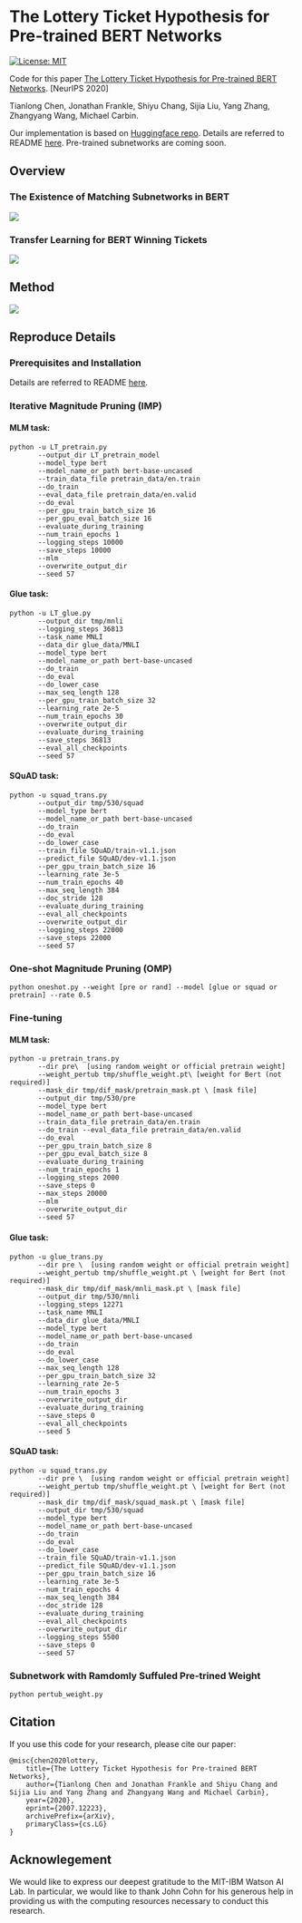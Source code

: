 # The Lottery Ticket Hypothesis for Pre-trained BERT Networks

[![License: MIT](https://img.shields.io/badge/License-MIT-green.svg)](https://opensource.org/licenses/MIT)

Code for this paper [The Lottery Ticket Hypothesis for Pre-trained BERT Networks](https://arxiv.org/abs/2007.12223). [NeurIPS 2020]

Tianlong Chen, Jonathan Frankle, Shiyu Chang, Sijia Liu, Yang Zhang, Zhangyang Wang, Michael Carbin.

Our implementation is based on [Huggingface repo](https://github.com/huggingface/transformers). Details are referred to README [here](https://github.com/TAMU-VITA/BERT-Tickets/blob/master/transformers-master/README.md). Pre-trained subnetworks are coming soon.



## Overview

### The Existence of Matching Subnetworks in BERT

![](./figs/MatchingNN.png)

### Transfer Learning for BERT Winning Tickets

![](./figs/TransferNN.png)



## Method

![](./figs/IMP.png)



## Reproduce Details

### Prerequisites and Installation

Details are referred to README [here](https://github.com/TAMU-VITA/BERT-Tickets/blob/master/transformers-master/README.md).

### Iterative Magnitude Pruning (IMP)

#### MLM task:

```shell
python -u LT_pretrain.py 
	   --output_dir LT_pretrain_model
	   --model_type bert 
	   --model_name_or_path bert-base-uncased 
	   --train_data_file pretrain_data/en.train 
	   --do_train 
	   --eval_data_file pretrain_data/en.valid 
	   --do_eval 
	   --per_gpu_train_batch_size 16 
	   --per_gpu_eval_batch_size 16 
	   --evaluate_during_training 
	   --num_train_epochs 1 
	   --logging_steps 10000 
	   --save_steps 10000 
	   --mlm 
	   --overwrite_output_dir 
	   --seed 57
```

#### Glue task:

```shell
python -u LT_glue.py
	   --output_dir tmp/mnli 
	   --logging_steps 36813 
	   --task_name MNLI 
	   --data_dir glue_data/MNLI 
	   --model_type bert 
	   --model_name_or_path bert-base-uncased 
	   --do_train 
	   --do_eval 
	   --do_lower_case 
	   --max_seq_length 128 
	   --per_gpu_train_batch_size 32 
	   --learning_rate 2e-5 
	   --num_train_epochs 30 
	   --overwrite_output_dir 
	   --evaluate_during_training 
	   --save_steps 36813
	   --eval_all_checkpoints 
	   --seed 57
```

#### SQuAD task:

```shell
python -u squad_trans.py 
	   --output_dir tmp/530/squad 
	   --model_type bert 
	   --model_name_or_path bert-base-uncased 
       --do_train 
       --do_eval 
       --do_lower_case 
       --train_file SQuAD/train-v1.1.json 
       --predict_file SQuAD/dev-v1.1.json 
       --per_gpu_train_batch_size 16 
       --learning_rate 3e-5 
       --num_train_epochs 40 
       --max_seq_length 384 
       --doc_stride 128 
       --evaluate_during_training 
       --eval_all_checkpoints 
       --overwrite_output_dir 
       --logging_steps 22000 
       --save_steps 22000 
       --seed 57
```



### One-shot Magnitude Pruning (OMP)

```shell
python oneshot.py --weight [pre or rand] --model [glue or squad or pretrain] --rate 0.5
```



### Fine-tuning 

#### MLM task:

```shell
python -u pretrain_trans.py 
	   --dir pre\  [using random weight or official pretrain weight]
	   --weight_pertub tmp/shuffle_weight.pt\ [weight for Bert (not required)]
	   --mask_dir tmp/dif_mask/pretrain_mask.pt \ [mask file]
	   --output_dir tmp/530/pre 
	   --model_type bert 
	   --model_name_or_path bert-base-uncased 
	   --train_data_file pretrain_data/en.train 
	   --do_train --eval_data_file pretrain_data/en.valid 
	   --do_eval 
	   --per_gpu_train_batch_size 8 
	   --per_gpu_eval_batch_size 8 
	   --evaluate_during_training 
	   --num_train_epochs 1 
	   --logging_steps 2000 
	   --save_steps 0 
	   --max_steps 20000  
	   --mlm 
	   --overwrite_output_dir 
	   --seed 57
```

#### Glue task:

```shell
python -u glue_trans.py 
       --dir pre \  [using random weight or official pretrain weight]
       --weight_pertub tmp/shuffle_weight.pt \ [weight for Bert (not required)]
       --mask_dir tmp/dif_mask/mnli_mask.pt \ [mask file]
       --output_dir tmp/530/mnli 
       --logging_steps 12271 
       --task_name MNLI 
       --data_dir glue_data/MNLI 
       --model_type bert 
       --model_name_or_path bert-base-uncased 
       --do_train 
       --do_eval 
       --do_lower_case 
       --max_seq_length 128 
       --per_gpu_train_batch_size 32 
       --learning_rate 2e-5 
       --num_train_epochs 3 
       --overwrite_output_dir 
       --evaluate_during_training 
       --save_steps 0 
       --eval_all_checkpoints 
       --seed 5
```

#### SQuAD task:

```shell
python -u squad_trans.py 
	   --dir pre \  [using random weight or official pretrain weight]
	   --weight_pertub tmp/shuffle_weight.pt \ [weight for Bert (not required)]
	   --mask_dir tmp/dif_mask/squad_mask.pt \ [mask file]
	   --output_dir tmp/530/squad 
	   --model_type bert 
	   --model_name_or_path bert-base-uncased 
	   --do_train 
	   --do_eval 
	   --do_lower_case 
	   --train_file SQuAD/train-v1.1.json 
	   --predict_file SQuAD/dev-v1.1.json 
	   --per_gpu_train_batch_size 16 
	   --learning_rate 3e-5 
	   --num_train_epochs 4 
	   --max_seq_length 384 
	   --doc_stride 128 
	   --evaluate_during_training 
	   --eval_all_checkpoints 
	   --overwrite_output_dir 
	   --logging_steps 5500 
	   --save_steps 0 
	   --seed 57
```



### Subnetwork with Ramdomly Suffuled Pre-trined Weight

```
python pertub_weight.py
```



## Citation

If you use this code for your research, please cite our paper:

```
@misc{chen2020lottery,
    title={The Lottery Ticket Hypothesis for Pre-trained BERT Networks},
    author={Tianlong Chen and Jonathan Frankle and Shiyu Chang and Sijia Liu and Yang Zhang and Zhangyang Wang and Michael Carbin},
    year={2020},
    eprint={2007.12223},
    archivePrefix={arXiv},
    primaryClass={cs.LG}
}
```



## Acknowlegement

We would like to express our deepest gratitude to the MIT-IBM Watson AI Lab. In particular, we would like to thank John Cohn for his generous help in providing us with the computing resources necessary to conduct this research.
